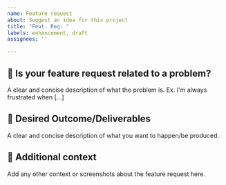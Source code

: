 ```yaml
---
name: Feature request
about: Suggest an idea for this project
title: "Feat. Req: "
labels: enhancement, draft
assignees: ''

---
```


## 🤔 Is your feature request related to a problem?
A clear and concise description of what the problem is. 
Ex. I'm always frustrated when [...]

## 🐘 Desired Outcome/Deliverables
A clear and concise description of what you want to happen/be produced.

## 🧵 Additional context
Add any other context or screenshots about the feature request here.
